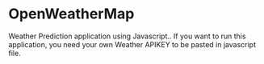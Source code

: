 # OpenWeatherMap
 Weather Prediction application using Javascript..
 If you want to run this application, you need your own Weather APIKEY to be pasted in javascript file.
 
